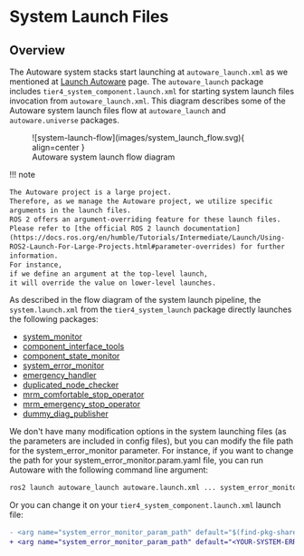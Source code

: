 # System Launch Files

## Overview

The Autoware system stacks start
launching at `autoware_launch.xml` as we mentioned at [Launch Autoware](../index.md) page.
The `autoware_launch` package includes `tier4_system_component.launch.xml`
for starting system launch files invocation from `autoware_launch.xml`.
This diagram describes some of the Autoware system launch files flow at `autoware_launch` and `autoware.universe` packages.

<figure markdown>
  ![system-launch-flow](images/system_launch_flow.svg){ align=center }
  <figcaption>
    Autoware system launch flow diagram
  </figcaption>
</figure>

!!! note

    The Autoware project is a large project.
    Therefore, as we manage the Autoware project, we utilize specific
    arguments in the launch files.
    ROS 2 offers an argument-overriding feature for these launch files.
    Please refer to [the official ROS 2 launch documentation](https://docs.ros.org/en/humble/Tutorials/Intermediate/Launch/Using-ROS2-Launch-For-Large-Projects.html#parameter-overrides) for further information.
    For instance,
    if we define an argument at the top-level launch,
    it will override the value on lower-level launches.

As described in the flow diagram of the system launch pipeline,
the `system.launch.xml` from the `tier4_system_launch` package directly launches the following packages:

- [system_monitor](https://autowarefoundation.github.io/autoware.universe/main/system/system_monitor/)
- [component_interface_tools](https://autowarefoundation.github.io/autoware.universe/main/common/component_interface_tools/)
- [component_state_monitor](https://autowarefoundation.github.io/autoware.universe/main/system/component_state_monitor/)
- [system_error_monitor](https://autowarefoundation.github.io/autoware.universe/main/system/system_error_monitor/)
- [emergency_handler](https://autowarefoundation.github.io/autoware.universe/main/system/emergency_handler/)
- [duplicated_node_checker](https://autowarefoundation.github.io/autoware.universe/main/system/duplicated_node_checker/)
- [mrm_comfortable_stop_operator](https://autowarefoundation.github.io/autoware.universe/main/system/mrm_comfortable_stop_operator/)
- [mrm_emergency_stop_operator](https://autowarefoundation.github.io/autoware.universe/main/system/mrm_emergency_stop_operator/)
- [dummy_diag_publisher](https://autowarefoundation.github.io/autoware.universe/main/system/dummy_diag_publisher/)

We don't have many modification options in the system launching files
(as the parameters are included in config files),
but you can modify the file path for the system_error_monitor parameter.
For instance, if you want to change the path for your system_error_monitor.param.yaml file,
you can run Autoware with the following command line argument:

```bash
ros2 launch autoware_launch autoware.launch.xml ... system_error_monitor_param_path:=<YOUR-SYSTEM-ERROR-PARAM-PATH> ...
```

Or you can change it on your `tier4_system_component.launch.xml` launch file:

```diff
- <arg name="system_error_monitor_param_path" default="$(find-pkg-share autoware_launch)/config/..."/>
+ <arg name="system_error_monitor_param_path" default="<YOUR-SYSTEM-ERROR-PARAM-PATH>"/>
```
